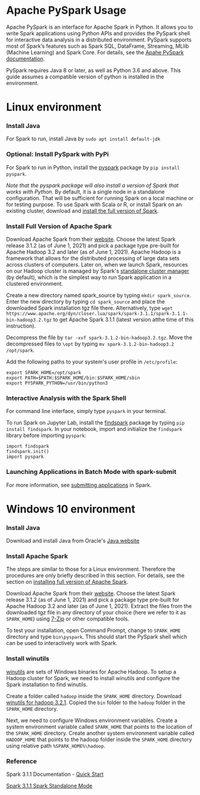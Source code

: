 # Apache PySpark Usage

Apache PySpark is an interface for Apache Spark in Python. It allows you to write Spark applications using Python APIs and provides the PySpark shell for interactive data analysis in a distributed environment. PySpark supports most of Spark’s features such as Spark SQL, DataFrame, Streaming, MLlib (Machine Learning) and Spark Core. For details, see the [Apahe PySpark documentation](https://spark.apache.org/docs/latest/api/python/).

PySpark requires Java 8 or later, as well as Python 3.6 and above. This guide assumes a compatible version of python is installed in the environment.

# Linux environment

### Install Java

For Spark to run, install Java by 
``sudo apt install default-jdk``

### Optional: Install PySpark with PyPi

For Spark to run in Python, install the [pyspark](https://pypi.org/project/pyspark/) package by ``pip install pyspark``.

*Note that the pyspark package will also install a version of Spark that works with Python.* By default, it is a single node in a standalone configuration. That will be sufficient for running Spark on a local machine or for testing purpose. To use Spark with Scala or R, or install Spark on an existing cluster, download and [install the full version of Spark](#Install-Full-Version-of-Apache-Spark).

### Install Full Version of Apache Spark

Download Apache Spark from their [website](http://spark.apache.org/downloads.html). Choose the latest Spark release 3.1.2 (as of June 1, 2021) and pick a package type pre-built for Apache Hadoop 3.2 and later (as of June 1, 2021). Apache Hadoop is a framework that allows for the distributed processing of large data sets across clusters of computers. Later on, when we launch Spark, resources on our Hadoop cluster is managed by Spark's [standalone cluster manager](https://spark.apache.org/docs/latest/spark-standalone.html) (by default), which is the simplest way to run Spark application in a clustered environment.

Create a new directory named spark_source by typing ``mkdir spark_source``. Enter the new directory by typing ``cd spark_source`` and place the downloaded Spark installation tgz file there. Alternatively, type ``wget https://www.apache.org/dyn/closer.lua/spark/spark-3.1.1/spark-3.1.1-bin-hadoop3.2.tgz`` to get Apache Spark 3.1.1 (latest version atthe time of this instruction).

Decompress the file by ``tar -xvf spark-3.1.2-bin-hadoop3.2.tgz``. Move the decompressed files to ``\opt`` by typing ``mv spark-3.1.2-bin-hadoop3.2 /opt/spark``.

Add the following paths to your system's user profile in ``/etc/profile``:
```
export SPARK_HOME=/opt/spark
export PATH=$PATH:$SPARK_HOME/bin:$SPARK_HOME/sbin
export PYSPARK_PYTHON=/usr/bin/python3
```

### Interactive Analysis with the Spark Shell

For command line interface, simply type ``pyspark`` in your terminal.

To run Spark on Jupyter Lab, install the [findspark](https://pypi.org/project/findspark/) package by typing ``pip install findspark``. In your notebook, import and initialize the ``findspark`` library before importing ``pyspark``:
```
import findspark
findspark.init()
import pyspark
```

### Launching Applications in Batch Mode with spark-submit

For more information, see [submitting applications](https://spark.apache.org/docs/latest/submitting-applications.html) in Spark.

<!-- Uncommon, mainly for testing
### Starting a Spark Cluster Manually

To start a standalone master server maunally, type ``start-master.sh``. Once started, the master will print out a ``spark://HOST:PORT`` URL for itself, which you can use to connect workers to it, or pass as the "master" argument to SparkContext. You can also find this URL on the master’s web UI, which is http://localhost:8080 by default.

Similarly, you can start a worker and connect to the master by ``start-worker.sh <master-spark-URL>``, replace ``<master-spark-URL>`` by the URL printed out when you launch the master. Once you have started a worker, you should see the new node listed at the master’s web UI (http://localhost:8080 by default) along with its number of CPUs and memory (minus one gigabyte left for the OS).

Alternatively, start both the master and workers by ``start-all.sh``. This launch scripts defaults to a single machine (localhost). See Spark 3.1.2 [cluster launch scripts](https://spark.apache.org/docs/3.1.2/spark-standalone.html#cluster-launch-scripts) for details on advanced Spark configurations.

To stop all Spark instances, exit Spark enter ``stop-all.sh``.
-->

# Windows 10 environment

### Install Java

Download and install Java from Oracle's [Java website](https://www.java.com/en/download/)

### Install Apache Spark

The steps are similar to those for a Linux environment. Therefore the procedures are only briefly described in this section. For details, see the section on [installing full version of Apache Spark](#Install-Full-Version-of-Apache-Spark).

Download Apache Spark from their [website](http://spark.apache.org/downloads.html). Choose the latest Spark release 3.1.2 (as of June 1, 2021) and pick a package type pre-built for Apache Hadoop 3.2 and later (as of June 1, 2021). Extract the files from the downloaded tgz file in any directory of your choice (here we refer to it as ``SPARK_HOME``) using [7-Zip](https://www.7-zip.org/) or other compatible tools.

To test your installation, open Command Prompt, change to ``SPARK_HOME`` directory and type ``bin\pyspark``. This should start the PySpark shell which can be used to interactively work with Spark.

### Install winutils

[winutils](https://github.com/cdarlint/winutils) are sets of Windows binaries for Apache Hadoop. To setup a Hadoop cluster for Spark, we need to install winutils and configure the Spark installation to find winutils.

Create a folder called ``hadoop`` inside the ``SPARK_HOME`` directory. Download [winutils for hadoop 3.2.1](https://github.com/cdarlint/winutils/tree/master/hadoop-3.2.1). Copied the ``bin`` folder to the ``hadoop`` folder in the ``SPARK_HOME`` directory.

Next, we need to configure Windows environment variables.
Create a system environment variable called ``SPARK_HOME`` that points to the location of the ``SPARK_HOME`` directory. Create another system environment variable called ``HADOOP_HOME`` that points to the hadoop folder inside the ``SPARK_HOME`` directory using relative path ``%SPARK_HOME%\hadoop``.

### Reference

Spark 3.1.1 Documentation - [Quick Start](https://spark.apache.org/docs/latest/quick-start.html)
  
[Spark 3.1.1 Spark Standalone Mode](https://spark.apache.org/docs/3.1.1/spark-standalone.html)
